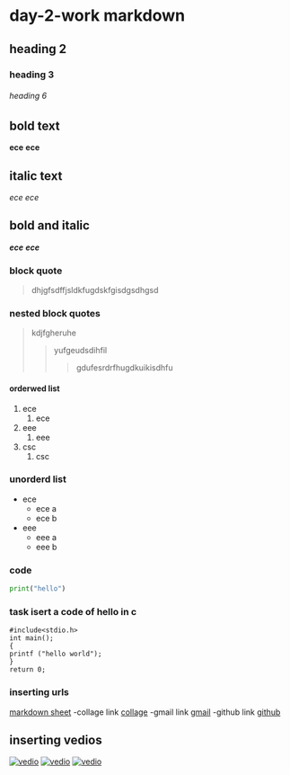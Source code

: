 # day-2-work markdown
## heading 2
### heading 3
###### heading 6
## bold text
**ece**
__ece__
## italic text
*ece*
_ece_
## bold and italic
**_ece_**
__*ece*__
### block quote
> dhjgfsdffjsldkfugdskfgisdgsdhgsd
### nested block quotes
> kdjfgheruhe
>> yufgeudsdihfil
>>> gdufesrdrfhugdkuikisdhfu
#### orderwed list
1. ece
    1. ece
2. eee
    1. eee
3. csc
    1. csc
### unorderd list
- ece
    - ece a
    - ece b
- eee
    - eee a
    - eee b
### code
```python
print("hello")
```
### task isert a code of hello in c
```
#include<stdio.h>
int main();
{
printf ("hello world");
}
return 0;
```
### inserting urls
  [markdown sheet](https://www.markdownguide.org/cheat-sheet/)
-collage link
  [collage](https://www.jagranjosh.com/institutes-colleges/krishna-chaitanya-inst)
-gmail link
  [gmail](https://accounts.google.com/ServiceLogin)
-github link
  [github](https://github.com)
  ## inserting vedios
  [![vedio](https://img.youtube.com/vi/hoNb6HuNmU0/0.jpg)](https://www.youtube.com/watch?v=hoNb6HuNmU0)
 [![vedio](https://img.youtube.com/vi/0IXIxIg7FA4/0.jpg)](https://www.youtube.com/watch?v=0IXIxIg7FA4)
 [![vedio](https://img.youtube.com/vi/aoo9QkKRNgI/0.jpg)](https://www.youtube.com/watch?v=aoo9QkKRNgI)

